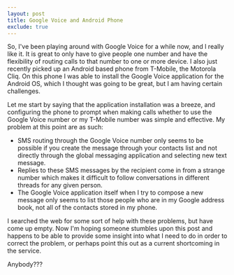 ```yaml
---
layout: post
title: Google Voice and Android Phone
exclude: true
---
```


So, I've been playing around with Google Voice for a while now, and I really like it.  It is great to only have to give people one number and have the flexibility of routing calls to that number to one or more device.  I also just recently picked up an Android based phone from T-Mobile, the Motorola Cliq.  On this phone I was able to install the Google Voice application for the Android OS, which I thought was going to be great, but I am having certain challenges.

Let me start by saying that the application installation was a breeze, and configuring the phone to prompt when making calls whether to use the Google Voice number or my T-Mobile number was simple and effective.  My problem at this point are as such:

- SMS routing through the Google Voice number only seems to be possible if you create the message through your contacts list and not directly through the global messaging application and selecting new text message.
- Replies to these SMS messages by the recipient come in from a strange number which makes it difficult to follow conversations in different threads for any given person.
- The Google Voice application itself when I try to compose a new message only seems to list those people who are in my Google address book, not all of the contacts stored in my phone.

I searched the web for some sort of help with these problems, but have come up empty.  Now I'm hoping someone stumbles upon this post and happens to be able to provide some insight into what I need to do in order to correct the problem, or perhaps point this out as a current shortcoming in the service.

Anybody???